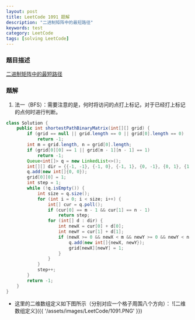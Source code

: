 ```yaml
---
layout: post
title: LeetCode 1091 题解
description: "二进制矩阵中的最短路径"
keywords: test
category: LeetCode
tags: [solving LeetCode]
---
```


### 题目描述
[二进制矩阵中的最短路径](https://leetcode-cn.com/problems/shortest-path-in-binary-matrix/)

### 题解
1. 法一（BFS）：需要注意的是，何时将访问的点打上标记，对于已经打上标记的点何时进行判断。
```java
class Solution {
    public int shortestPathBinaryMatrix(int[][] grid) {
        if (grid == null || grid.length == 0 || grid[0].length == 0)
            return -1;
        int m = grid.length, n = grid[0].length;
        if (grid[0][0] == 1 || grid[m - 1][n - 1] == 1)
            return -1;
        Queue<int[]> q = new LinkedList<>();
        int[][] dir = {{-1, -1}, {-1, 0}, {-1, 1}, {0, -1}, {0, 1}, {1, -1}, {1, 0}, {1, 1}};
        q.add(new int[]{0, 0});
        grid[0][0] = 1;
        int step = 1;
        while (!q.isEmpty()) {
            int size = q.size();
            for (int i = 0; i < size; i++) {
                int[] cur = q.poll();
                if (cur[0] == m - 1 && cur[1] == n - 1)
                    return step;
                for (int[] d : dir) {
                    int newX = cur[0] + d[0];
                    int newY = cur[1] + d[1];
                    if (newX >= 0 && newX < m && newY >= 0 && newY < n && grid[newX][newY] == 0) {
                        q.add(new int[]{newX, newY});
                        grid[newX][newY] = 1;
                    }
                }
            }
            step++;
        }
        return -1;
    }
}
```
* 这里的二维数组定义如下图所示（分别对应一个格子周围八个方向）：
![二维数组定义]({{ '/assets/images/LeetCode/1091.PNG' }})